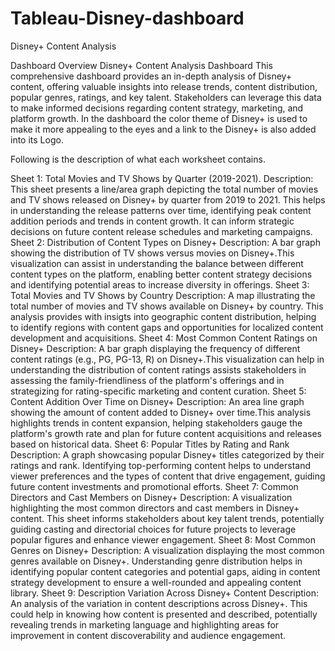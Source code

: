 # Tableau-Disney-dashboard
Disney+ Content Analysis

Dashboard Overview
Disney+ Content Analysis Dashboard
This comprehensive dashboard provides an in-depth analysis of Disney+ content, offering valuable insights into release trends, content distribution, popular genres, ratings, and key talent. Stakeholders can leverage this data to make informed decisions regarding content strategy, marketing, and platform growth. In the dashboard the color theme of Disney+ is used to make it more appealing to the eyes and a link to the Disney+ is also added into its Logo.

Following is the description of what each worksheet contains.

Sheet 1: Total Movies and TV Shows by Quarter (2019-2021).
Description: This sheet presents a line/area graph depicting the total number of movies and TV shows released on Disney+ by quarter from 2019 to 2021. This helps in understanding  the release patterns over time, identifying peak content addition periods and trends in content growth. It can inform strategic decisions on future content release schedules and marketing campaigns.
Sheet 2: Distribution of Content Types on Disney+
Description: A bar graph showing the distribution of TV shows versus movies on Disney+.This visualization can  assist in understanding the balance between different content types on the platform, enabling better content strategy decisions and identifying potential areas to increase diversity in offerings.
Sheet 3: Total Movies and TV Shows by Country
Description: A map illustrating the total number of movies and TV shows available on Disney+ by country. This analysis provides with insigts into geographic content distribution, helping to identify regions with content gaps and opportunities for localized content development and acquisitions.
Sheet 4: Most Common Content Ratings on Disney+
Description: A bar graph displaying the frequency of different content ratings (e.g., PG, PG-13, R) on Disney+.This visualization can help in understanding the distribution of content ratings assists stakeholders in assessing the family-friendliness of the platform's offerings and in strategizing for rating-specific marketing and content curation.
Sheet 5: Content Addition Over Time on Disney+
Description: An area line graph showing the amount of content added to Disney+ over time.This analysis highlights trends in content expansion, helping stakeholders gauge the platform's growth rate and plan for future content acquisitions and releases based on historical data.
Sheet 6: Popular Titles by Rating and Rank
Description: A graph showcasing popular Disney+ titles categorized by their ratings and rank. Identifying top-performing content helps to understand viewer preferences and the types of content that drive engagement, guiding future content investments and promotional efforts.
Sheet 7: Common Directors and Cast Members on Disney+
Description: A visualization highlighting the most common directors and cast members in Disney+ content. This sheet informs stakeholders about key talent trends, potentially guiding casting and directorial choices for future projects to leverage popular figures and enhance viewer engagement.
Sheet 8: Most Common Genres on Disney+
Description: A visualization displaying the most common genres available on Disney+. Understanding genre distribution helps in identifying popular content categories and potential gaps, aiding in content strategy development to ensure a well-rounded and appealing content library.
Sheet 9: Description Variation Across Disney+ Content
Description: An analysis of the variation in content descriptions across Disney+. This could help in knowing how content is presented and described, potentially revealing trends in marketing language and highlighting areas for improvement in content discoverability and audience engagement.

